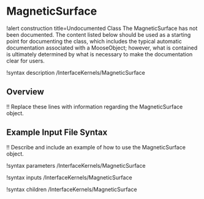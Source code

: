 # MagneticSurface

!alert construction title=Undocumented Class
The MagneticSurface has not been documented. The content listed below should be used as a starting point for
documenting the class, which includes the typical automatic documentation associated with a
MooseObject; however, what is contained is ultimately determined by what is necessary to make the
documentation clear for users.

!syntax description /InterfaceKernels/MagneticSurface

## Overview

!! Replace these lines with information regarding the MagneticSurface object.

## Example Input File Syntax

!! Describe and include an example of how to use the MagneticSurface object.

!syntax parameters /InterfaceKernels/MagneticSurface

!syntax inputs /InterfaceKernels/MagneticSurface

!syntax children /InterfaceKernels/MagneticSurface
